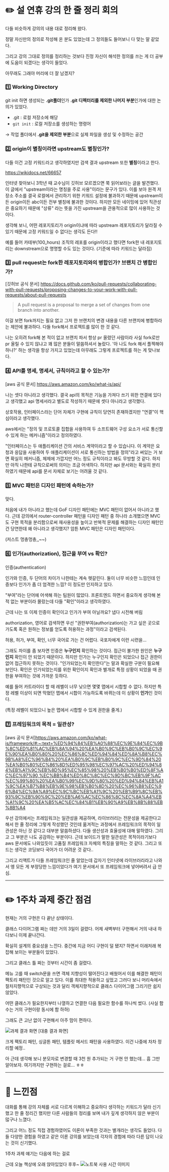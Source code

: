 # ✏️ 설 연휴 강의 한 줄 정리 회의

다들 비슷하게 강의의 내용 대로 정리해 왔다.

정말 자신만의 정의로 작성해 온 분도 있었는데 그 정의들도 들어보니 다 맞는 말 같았다.

그리고 강의 그대로 정의를 정리하는 것보다 진정 자신이 해석한 정의를 쓰는 게 더 공부에 도움이 되겠다는 생각이 들었다.

아무래도 그래야 머리에 더 잘 남겠지?

### **1️⃣ Working Directory**

git init 하면 생성되는 **.git폴더**인가 **.git 디렉터리를 제외한 나머지 부분**인가에 대한 논의가 있었다.

- .git : 로컬 저장소에 해당
- `git init` : 로컬 저장소를 생성하는 명령어

→ 작업 폴더에서 **.git을 제외한 부분**으로 실제 파일을 생성 및 수정하는 공간

### **2️⃣ origin이 별칭이라면 upstream도 별칭인가?**

다들 이건 고정 키워드라고 생각하였지만 검색 결과 upstream 또한 **별칭**이라고 한다.

https://wikidocs.net/66657

인터넷 찾아보니 3학년 때 교수님이 깃허브 모르겠으면 쭉 읽어보라는 글을 발견했다. 이 글에서 "upstream이라는 명칭을 주로 사용"이라는 문구가 있다. 이를 보아 원격 저장소 주소를 결국 로컬에서 관리하기 위한 키워드 설정에 불과하기 때문에 upstream이든 origin이든 abc이든 전부 별칭에 불과한 것이다. 하지만 모든 네이밍에 있어 직관성은 중요하기 때문에 "상류" 라는 뜻을 가진 upstream을 관용적으로 많이 사용하는 것이다.

생각해 보니, 어떤 레포지토리가 origin이냐에 따라 upstream 레포지토리가 달라질 수 있기 때문에 고정 키워드일 수 없다는 생각도 든다!!

예를 들어 카테부(100_hours) 조직의 레포를 origin이라고 했다면 fork한 내 레포지토리는 downstream으로 명명할 수도 있는 것이다. (기준에 따라 키워드는 달라짐)

### **3️⃣ pull request는 fork한 레포지토리와의 병합인가? 브랜치 간 병합인가?**

[깃허브 공식 문서] https://docs.github.com/ko/pull-requests/collaborating-with-pull-requests/proposing-changes-to-your-work-with-pull-requests/about-pull-requests

> A pull request is a proposal to merge a set of changes from one branch into another.
> 

이걸 보면 fork까지는 필요 없고 그저 한 브랜치의 변경 내용을 다른 브랜치에 병합하라는 제안에 불과하다. 다들 fork해서 프로젝트를 많이 한 것 같다.

나는 오히려 fork해 본 적이 없고 브랜치 파서 항상 pr 올렸던 사람이라 사실 fork로만 pr 올릴 수 있지 않냐고 꽤 많은 분들이 말씀하셔서 놀랐다. '아 나도 fork 해서 플젝해야 하나?' 하는 생각을 항상 가지고 있었는데 아무래도 그렇게 프로젝트를 하는 게 맞나보다.

### **4️⃣ API를 명세, 명세서, 규칙이라고 할 수 있는가?**

[aws 공식 문서] https://aws.amazon.com/ko/what-is/api/

나는 셋다 아니라고 생각했다. 결국 api의 목적은 기능을 가져다 쓰기 위한 연결에 있다고 생각했고 api 명세서라고 별도로 작성하기 때문에 셋다 아니라고 생각했다.

상호작용, 인터페이스라는 단어 자체가 구현에 규칙이 당연히 존재하겠지만 "연결"이 핵심이라고 생각했다.

aws에서는 "정의 및 프로토콜 집합을 사용하여 두 소프트웨어 구성 요소가 서로 통신할 수 있게 하는 메커니즘"이라고 정의하였다.

"인터페이스는 두 애플리케이션 간의 서비스 계약이라고 할 수 있습니다. 이 계약은 요청과 응답을 사용하여 두 애플리케이션이 서로 통신하는 방법을 정의"라고 써있는 거 보면 확실히 메커니즘, 체제에 가깝지만 어느 정도 규칙이라고 봐도 무방할 것 같다. 하지만 아직 나한테 규칙으로써의 의미는 조금 어색하다. 하지만 api 문서와는 확실히 분리하였기 때문에 api를 문서 자체로 보기는 어려울 것 같다.

### **5️⃣ MVC 패턴은 디자인 패턴에 속하는가?**

맞다.

처음에 내가 아니라고 했는데 GoF 디자인 패턴에는 MVC 패턴이 없어서 아니라고 했다. 근데 강의에서 router-controller 패턴을 디자인 패턴 중 하나라 소개했으면 MVC도 구현 목적을 분리함으로써 재사용성을 높이고 반복적 문제를 해결하는 디자인 패턴인 건 당연한데 왜 아니라고 생각했지? 암튼 MVC 패턴은 디자인 패턴이다.

(저스트 멍충멍충,,~~)

### 6️⃣ 인가(authorization), 접근을 부여 vs 확인?

인증(authentication)

인가와 인증, 두 단어의 차이가 나한테는 계속 헷갈린다. 둘이 너무 비슷한 느낌인데 인증보다 인가가 좀 더 엄격한 느낌? 이 정도만 인지하고 있다.

"부여"라는 단어에 어색해 하는 팀원이 많았다. 프론트엔드 하면서 중요하게 생각해 본 적 없는 부분이라 몰랐는데 다들 "확인"이라고 생각하였다.

근데 나는 또 이제 인증이 확인이고 인가가 부여 아닐까요? 냅다 시전해 버림

authorization, 영어로 검색하면 우선 "권한부여(authorization)는 가고 싶은 곳으로 가도록 혹은 원하는 정보를 얻도록 허용하는 과정"이라고 검색된다.

허용, 허가, 부여, 확인, 너무 국어로 가는 건 어렵다. 국포자에게 이런 시련을...

그래도 차이를 좀 보자면 인증은 **누구인지** 확인하는 것이다. 접근이 불가한 원인은 **누구인지** 확인이 안 되었기 때문이다. 하지만 인가는 누구인지 확인은 되었으나 접근 권한이 없어 접근하지 못하는 것이다. "인가되었는지 확인한다"는 말과 확실한 구분이 필요해 보인다. 확인은 인가되었는지를 위한 확인이지 확인과 별개로 특정 상황이 되었을 때 권한을 부여하는 것에 가까운 듯하다.

예를 들어 카트라이더 할 때 레벨이 너무 낮으면 몇몇 맵에서 시합할 수 없다. 하지만 특정 레벨 이상이 되면 막혔던 맵에서 시합이 가능하도록 바뀌는데 이 상황이 **인가**인 것이다.

(특정 레벨이 되었으니 높은 맵에서 시합할 수 있게 권한을 줄게.)

### 7️⃣ 프레임워크의 목적 = 일관성?

[aws 공식 문서]https://aws.amazon.com/ko/what-is/framework/#:~:text=%ED%94%84%EB%A0%88%EC%9E%84%EC%9B%8C%ED%81%AC%EB%8A%94%20%EA%B0%9C%EB%B0%9C%EC%9E%90%EA%B0%80%20%EC%86%8C%ED%94%84%ED%8A%B8%EC%9B%A8%EC%96%B4%20%EA%B0%9C%EB%B0%9C%EC%9D%84%20%EA%B0%80%EC%86%8D%ED%95%98%EC%97%AC%20%ED%94%84%EB%A1%9C%EB%8D%95%EC%85%98%20%EB%B0%B0%ED%8F%AC%EC%97%90,%EC%BB%B4%ED%8C%8C%EC%9D%BC%EB%9F%AC%EC%99%80%20%EA%B0%99%EC%9D%80%20%ED%94%84%EB%A1%9C%EA%B7%B8%EB%9E%98%EB%B0%8D%20%EC%96%B8%EC%96%B4%EC%9A%A9%EC%9C%BC%EB%A1%9C%20%EB%B9%8C%EB%93%9C%EB%90%9C%20%EB%A6%AC%EC%86%8C%EC%8A%A4%EB%A1%9C%20%EA%B5%AC%EC%84%B1%EB%90%A9%EB%8B%88%EB%8B%A4

우선 강의에서는 프레임워크는 일관성을 제공하며, 라이브러리는 전문성을 제공한다고 해서 한 줄 정리에 그렇게 작성했던 것인데 옮겨적는 과정에서 프레임워크의 목적이 일관성은 아닌 것 같다고 대부분 말씀하셨다.  다들 생산성과 효율성에 대해 말하였다. 그리고 그 부분은 나도 공감하는 부분이다. 근데 보이드가 말한 일관성은 목적이라기보다 aws 문서에도 나와있듯이 고품질 프레임워크 자체의 특징을 말하는 것 같다. 그리고 또 드는 생각은 코딩보다 국어가 더 어려운 것 같다..

그리고 리액트가 다들 프레임워크인 줄 알았는데 갑자기 인터넷에 라이브러리라고 나와서 엥 모든 게 부정당한 느낌이었다가 여기 문서에서 또 프레임워크에 넣어버려서 급 안심.

---

# ✏️ 1주차 과제 중간 점검

현재는 거의 구현은 다 끝난 상태이다.

클래스 다이어그램 짜는 데만 거의 3일이 걸렸다. 어제 새벽부터 구현해서 거의 내내 하다보니 이제 끝나간다.

확실히 설계의 중요성을 느낀다. 중간에 지금 어디 구현이 덜 됐지? 하면서 이래저래 복잡해 보이는 부분들이 있었다.

그리고 클래스 틀 짜는 것부터 시간이 좀 걸렸다.

메뉴 고를 때 switch문을 쓰면 객체 지향성이 떨어진다고 배웠어서 이를 해결한 패턴이 팩토리 패턴인 것으로 알고 있다. 이를 최대한 적용하고 싶었고 그러다 보니 머리속에서 절차지향적으로 구상되는 것과 달리 객체지향적으로 클래스 다이어그램 그리기란 쉽지 않았다.

어떤 클래스가 필요한지부터 나열하고 연결한 다음 필요한 함수를 하나씩 썼다. (사실 함수는 거의 구현이랑 동시에 함 하하)

그래도 큰 고난 없이 구현해서 아주 맘이 편하다.

![과제 결과 화면](img/2_hwResult.png)
[대충 결과 화면]

크게 팩토리 패턴, 싱글톤 패턴, 템플릿 메서드 패턴을 사용하였다. 이건 나중에 차차 정리할 예정..

아 근데 생각해 보니 분모자로 변경할 때 3천 원 추가되는 거 구현 안 했는데... 흠 그만 알아보자. 여기까지만 구현하는 걸로... ㅎㅎ

---

# 👀 느낀점

대화를 통해 강의 자체를 서로 다르게 이해하고 중요하다 생각하는 키워드가 달라 신기했고 한 줄 정리긴 했지만 다른 사람들의 정리를 보며 내가 깊게 생각하지 않은 부분이 많구나 느꼈다.

그리고 어느 정도 직접 경험하였어도 이론이 부족한 것과는 별개라는 생각도 들었다. 다들 다양한 경험을 하였고 같은 이론 강의를 보았는데 각자의 경험에 따라 다른 답이 나오는 것이 신기했다.

1주차 과제 얘기는 다음에 하는 걸로

근데 오늘 책상에 오래 앉아있었다 후후~
![노트북 사용 시간 이미지](img/2_rize.png)